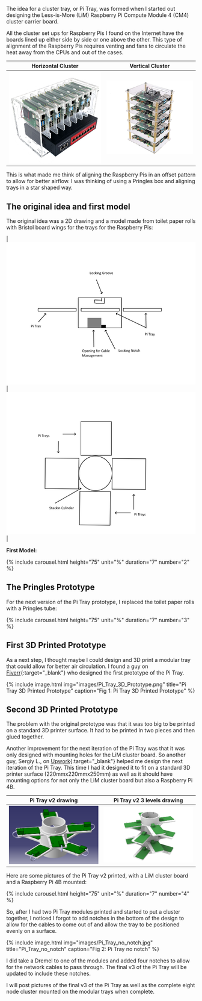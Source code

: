The idea for a cluster tray, or Pi Tray, was formed when I started out designing the Less-is-More (LiM) Raspberry Pi Compute Module 4 (CM4) cluster carrier board. 

All the cluster set ups for Raspberry Pis I found on the Internet have the boards lined up either side by side or one above the other. This type of alignment of the Raspberry Pis requires venting and fans to circulate the heat away from the CPUs and out of the cases.

| Horizontal Cluster | Vertical Cluster| 
| -------- | -------- |
| ![Horizontal Cluster](/images/tradional_cluster_horizontal900.jpeg)   | ![Vertical Cluster](/images/tradional_cluster_vertical.jpeg)   |

This is what made me think of aligning the Raspberry Pis in an offset pattern to allow for better airflow. I was thinking of using a Pringles box and aligning trays in a star shaped way.
## The original idea and first model
The original idea was a 2D drawing and a model made from toilet paper rolls with Bristol board wings for the trays for the Raspberry Pis:

|  ![Cluster Tower 2D Side View](/images/cluser_tower_2D_side_view.png)     |  ![Cluster Tower 2D Top View](/images/cluser_tower_2D_top_view.png)     | 

**First Model:**

{% include carousel.html height="75" unit="%" duration="7" number="2" %}

## The Pringles Prototype
For the next version of the Pi Tray prototype, I replaced the toilet paper rolls with a Pringles tube:

{% include carousel.html height="75" unit="%" duration="7" number="3" %}

## First 3D Printed Prototype
As a next step, I thought maybe I could design and 3D print a modular tray that could allow for better air circulation. I found a guy on [Fiverr](https://www.fiverr.com/cadguru15){:target="_blank"} who designed the first prototype of the Pi Tray.

{% include image.html
            img="images/Pi_Tray_3D_Prototype.png"
            title="Pi Tray 3D Printed Prototype"
            caption="Fig 1: Pi Tray 3D Printed Prototype" %}

## Second 3D Printed Prototype

The problem with the original prototype was that it was too big to be printed on a standard 3D printer surface. It had to be printed in two pieces and then glued together. 

Another improvement for the next iteration of the Pi Tray was that it was only designed with mounting holes for the LiM cluster board. So another guy, Sergiy L., on [Upwork](https://www.upwork.com/freelancers/sergeylosk){:target="_blank"} helped me design the next iteration of the Pi Tray. This time I had it designed it to fit on a standard 3D printer surface (220mmx220mmx250mm) as well as it should have mounting options for not only the LiM cluster board but also a Raspberry Pi 4B.

| Pi Tray v2 drawing| Pi Tray v2 3 levels drawing | 
| -------- | -------- | 
| ![Pi_Tray_v2_drawing](/images/Pi_Tray_v2_drawing.png)      | ![Pi_Tray_v2_3Levels_drawing](/images/Pi_Tray_v2_3Levels_drawing.png)      |

Here are some pictures of the Pi Tray v2 printed, with a LiM cluster board and a Raspberry Pi 4B mounted:

{% include carousel.html height="75" unit="%" duration="7" number="4" %}

So, after I had two Pi Tray modules printed and started to put a cluster together, I noticed  I forgot to add notches in the bottom of the design to allow for the cables to come out of and allow the tray to be positioned evenly on a surface.

{% include image.html
            img="images/Pi_Tray_no_notch.jpg"
            title="Pi_Tray_no_notch"
            caption="Fig 2: Pi Tray no notch" %}

I did take a Dremel to one of the modules and added four notches to allow for the network cables to pass through. The final v3 of the Pi Tray will be updated to include these notches.

I will post pictures of the final v3 of the Pi Tray as well as the complete eight node cluster mounted on the modular trays when complete.
